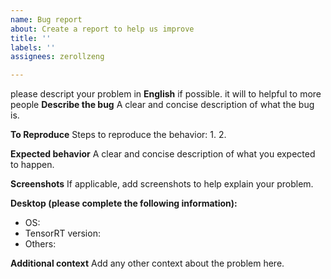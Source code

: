 ```yaml
---
name: Bug report
about: Create a report to help us improve
title: ''
labels: ''
assignees: zerollzeng

---
```


please descript your problem in **English** if possible. it will to helpful to more people
**Describe the bug**
A clear and concise description of what the bug is.

**To Reproduce**
Steps to reproduce the behavior:
1. 
2. 


**Expected behavior**
A clear and concise description of what you expected to happen.

**Screenshots**
If applicable, add screenshots to help explain your problem.

**Desktop (please complete the following information):**
 - OS: 
 - TensorRT version: 
 - Others:

**Additional context**
Add any other context about the problem here.
